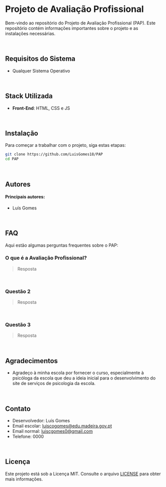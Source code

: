 # Projeto de Avaliação Profissional

Bem-vindo ao repositório do Projeto de Avaliação Profissional (PAP). Este repositório contém informações importantes sobre o projeto e as instalações necessárias.

&nbsp;

## Requisitos do Sistema

- Qualquer Sistema Operativo

&nbsp;

## Stack Utilizada

- **Front-End**: HTML, CSS e JS

&nbsp;

## Instalação

Para começar a trabalhar com o projeto, siga estas etapas:

```bash
git clone https://github.com/LuisGomes18/PAP
cd PAP
```

&nbsp;

## Autores

#### Principais autores:
- Luís Gomes 

&nbsp;

## FAQ

Aqui estão algumas perguntas frequentes sobre o PAP:

### O que é a Avaliação Profissional?

> Resposta

&nbsp;

### Questão 2

> Resposta

&nbsp;

### Questão 3

> Resposta

&nbsp;

## Agradecimentos

- Agradeço à minha escola por fornecer o curso, especialmente à psicóloga da escola que deu a ideia inicial para o desenvolvimento do site de serviços de psicologia da escola.

&nbsp;

## Contato

- Desenvolvedor: Luís Gomes
- Email escolar: luiscogomes@edu.madeira.gov.pt
- Email normal: luiscgomes0@gmail.com
- Telefone: 0000

&nbsp;

## Licença

Este projeto está sob a Licença MIT. Consulte o arquivo [LICENSE](LICENSE) para obter mais informações.